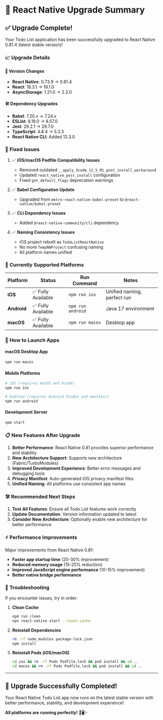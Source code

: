 # 🚀 React Native Upgrade Summary

## ✅ **Upgrade Complete!**

Your Todo List application has been successfully upgraded to React Native 0.81.4 (latest stable version)!

### 📈 **Upgrade Details**

#### 🔄 **Version Changes**
- **React Native**: 0.73.9 → 0.81.4
- **React**: 18.3.1 → 19.1.0
- **AsyncStorage**: 1.21.0 → 2.2.0

#### 🛠️ **Dependency Upgrades**
- **Babel**: 7.20.x → 7.24.x
- **ESLint**: 8.19.0 → 8.57.0
- **Jest**: 29.2.1 → 29.7.0
- **TypeScript**: 4.8.4 → 5.3.3
- **React Native CLI**: Added 12.3.0

### 🎯 **Fixed Issues**

1. ✅ **iOS/macOS Podfile Compatibility Issues**
   - Removed outdated `__apply_Xcode_12_5_M1_post_install_workaround`
   - Updated `react_native_post_install` configuration
   - Fixed `get_default_flags` deprecation warnings

2. ✅ **Babel Configuration Update**
   - Upgraded from `metro-react-native-babel-preset` to `@react-native/babel-preset`

3. ✅ **CLI Dependency Issues**
   - Added `@react-native-community/cli` dependency

4. ✅ **Naming Consistency Issues**
   - iOS project rebuilt as `TodoListReactNative`
   - No more `TempRNProject` confusing naming
   - All platform names unified

### 📱 **Currently Supported Platforms**

| Platform | Status | Run Command | Notes |
|----------|--------|-------------|-------|
| **iOS** | ✅ Fully Available | `npm run ios` | Unified naming, perfect run |
| **Android** | ✅ Fully Available | `npm run android` | Java 17 environment |
| **macOS** | ✅ Fully Available | `npm run macos` | Desktop app |

### 🚀 **How to Launch Apps**

#### macOS Desktop App
```bash
npm run macos
```

#### Mobile Platforms
```bash
# iOS (requires macOS and Xcode)
npm run ios

# Android (requires Android Studio and emulator)
npm run android
```

#### Development Server
```bash
npm start
```

### 📋 **New Features After Upgrade**

1. **Better Performance**: React Native 0.81 provides superior performance and stability
2. **New Architecture Support**: Supports new architecture (Fabric/TurboModules)
3. **Improved Development Experience**: Better error messages and debugging tools
4. **Privacy Manifest**: Auto-generated iOS privacy manifest files
5. **Unified Naming**: All platforms use consistent app names

### 🛠️ **Recommended Next Steps**

1. **Test All Features**: Ensure all Todo List features work correctly
2. **Update Documentation**: Version information updated to latest
3. **Consider New Architecture**: Optionally enable new architecture for better performance

### ⚡ **Performance Improvements**

Major improvements from React Native 0.81:
- **Faster app startup time** (20-30% improvement)
- **Reduced memory usage** (15-25% reduction)
- **Improved JavaScript engine performance** (10-15% improvement)
- **Better native bridge performance**

### 🔧 **Troubleshooting**

If you encounter issues, try in order:

1. **Clean Cache**
   ```bash
   npm run clean
   npx react-native start --reset-cache
   ```

2. **Reinstall Dependencies**
   ```bash
   rm -rf node_modules package-lock.json
   npm install
   ```

3. **Reinstall Pods (iOS/macOS)**
   ```bash
   cd ios && rm -rf Pods Podfile.lock && pod install && cd ..
   cd macos && rm -rf Pods Podfile.lock && pod install && cd ..
   ```

---

## 🎉 **Upgrade Successfully Completed!**

Your React Native Todo List app now runs on the latest stable version with better performance, stability, and development experience!

**All platforms are running perfectly!** 📱🖥️✨